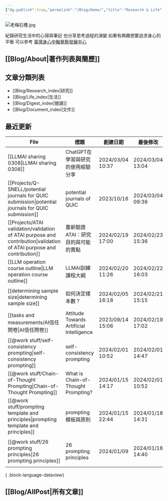 ```yaml
---
{"dg-publish":true,"permalink":"/Blog/Home/","title":"Research & Life","tags":["blog","gardenEntry","gardenEntry","gardenEntry"],"created":"2023-02-16T00:00:00.000Z","updated":"2024-02-06T23:10"}
---
```



![老梅石槽.jpg](/img/user/Blog/images/%E8%80%81%E6%A2%85%E7%9F%B3%E6%A7%BD.jpg)

紀錄研究生活中的心得與筆記
也分享思考過程的演變
如果有興趣想要追求身心的平衡
可以參考 [臺灣身心中軸覺察發展中心](https://bmaa.tw)

## [[Blog/About\|著作列表與簡歷]]

## 文章分類列表

- [[Blog/Research_index\|研究]]
- [[Blog/Life_index\|生活]]
- [[Blog/Digest_index\|閱讀]]
- [[Blog/Document_index\|文件]]

## 最近更新


<div class="transclusion internal-embed is-loaded"><div class="markdown-embed">





| File                                                                                                                     | 標題                                       | 創建日期              | 最後修改              | 類別                                                         |
| ------------------------------------------------------------------------------------------------------------------------ | ---------------------------------------- | ----------------- | ----------------- | ---------------------------------------------------------- |
| [[LLMAI sharing 0308\|LLMAI sharing 0308]]                                                                            | ChatGPT在學習與研究的使用經驗分享                     | 2024/03/04  10:37 | 2024/03/04  13:04 | \-                                                         |
| [[Projects/Q-SNELL/potential journals for QUIC submission\|potential journals for QUIC submission]]                   | potential journals of QUIC               | 2023/10/16        | 2024/03/04  09:36 | <ul><li>project</li><li>note</li></ul>                     |
| [[Projects/ATAI validation/validation of ATAI purpose and contribution\|validation of ATAI purpose and contribution]] | 重新驗證ATAI：研究目的與可能的賣點                      | 2024/02/19  17:00 | 2024/02/23  15:36 | <ul><li>research</li><li>note</li></ul>                    |
| [[LLM operation course outline\|LLM operation course outline]]                                                        | LLMAI訓練課程大綱                              | 2024/02/20  11:26 | 2024/02/22  16:03 | \-                                                         |
| [[determining sample size\|determining sample size]]                                                                  | 如何決定樣本數？                                 | 2024/02/05  16:18 | 2024/02/21  15:15 | <ul><li>note</li><li>research</li></ul>                    |
| [[tasks and measurements/AI信任問卷\|AI信任問卷]]                                                                             | Attitude Towards Artificial Intelligence | 2023/09/14  15:06 | 2024/02/19  17:02 | <ul><li>research</li><li>note</li></ul>                    |
| [[@work stuff/self-consistency prompting\|self-consistency prompting]]                                                | self-consistency prompting               | 2024/02/01  10:52 | 2024/02/01  14:47 | \-                                                         |
| [[@work stuff/Chain-of-Thought Prompting\|Chain-of-Thought Prompting]]                                                | What is Chain-of-Thought Prompting?      | 2024/01/15  14:17 | 2024/02/01  10:52 | \-                                                         |
| [[@work stuff/prompting template and principles\|prompting template and principles]]                                  | prompting 模板與原則                          | 2024/01/15  22:44 | 2024/01/18  14:31 | <ul><li>note</li><li>research</li></ul>                    |
| [[@work stuff/26 prompting principles\|26 prompting principles]]                                                      | 26 prompting principles                  | 2024/01/09        | 2024/01/16  14:40 | <ul><li>research</li><li>references</li><li>note</li></ul> |

{ .block-language-dataview}

</div></div>


## [[Blog/AllPost\|所有文章]]
